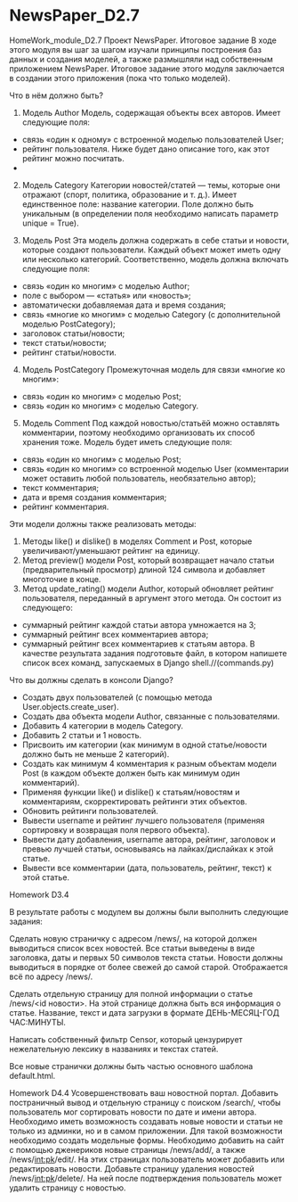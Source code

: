 # NewsPaper_D2.7
HomeWork_module_D2.7
Проект NewsPaper. Итоговое задание
В ходе этого модуля вы шаг за шагом изучали принципы построения баз данных и создания моделей, а также размышляли над собственным приложением NewsPaper. Итоговое задание этого модуля заключается в создании этого приложения (пока что только моделей).

Что в нём должно быть?

1. Модель Author
 Модель, содержащая объекты всех авторов.
 Имеет следующие поля:
 - cвязь «один к одному» с встроенной моделью пользователей User;
 - рейтинг пользователя. Ниже будет дано описание того, как этот рейтинг можно посчитать.
 - 
2. Модель Category
Категории новостей/статей — темы, которые они отражают (спорт, политика, образование и т. д.). Имеет единственное поле: название категории. Поле должно быть уникальным (в определении поля необходимо написать параметр unique = True).

3. Модель Post
Эта модель должна содержать в себе статьи и новости, которые создают пользователи. Каждый объект может иметь одну или несколько категорий.
Соответственно, модель должна включать следующие поля:
 - связь «один ко многим» с моделью Author;
 - поле с выбором — «статья» или «новость»;
 - автоматически добавляемая дата и время создания;
 - связь «многие ко многим» с моделью Category (с дополнительной моделью PostCategory);
 - заголовок статьи/новости;
 - текст статьи/новости;
 - рейтинг статьи/новости.
4. Модель PostCategory
Промежуточная модель для связи «многие ко многим»:
 - связь «один ко многим» с моделью Post;
 - связь «один ко многим» с моделью Category.
5. Модель Comment
Под каждой новостью/статьёй можно оставлять комментарии, поэтому необходимо организовать их способ хранения тоже.
Модель будет иметь следующие поля:
 - связь «один ко многим» с моделью Post;
 - связь «один ко многим» со встроенной моделью User (комментарии может оставить любой пользователь, необязательно автор);
 - текст комментария;
 - дата и время создания комментария;
 - рейтинг комментария.

   
Эти модели должны также реализовать методы:

1. Методы like() и dislike() в моделях Comment и Post, которые увеличивают/уменьшают рейтинг на единицу.
2. Метод preview() модели Post, который возвращает начало статьи (предварительный просмотр) длиной 124 символа и добавляет многоточие в конце.
3. Метод update_rating() модели Author, который обновляет рейтинг пользователя, переданный в аргумент этого метода.
Он состоит из следующего:
 - суммарный рейтинг каждой статьи автора умножается на 3;
 - суммарный рейтинг всех комментариев автора;
 - суммарный рейтинг всех комментариев к статьям автора.
В качестве результата задания подготовьте файл, в котором напишете список всех команд, запускаемых в Django shell.//(commands.py)

Что вы должны сделать в консоли Django?

* Создать двух пользователей (с помощью метода User.objects.create_user).
* Создать два объекта модели Author, связанные с пользователями.
* Добавить 4 категории в модель Category.
* Добавить 2 статьи и 1 новость.
* Присвоить им категории (как минимум в одной статье/новости должно быть не меньше 2 категорий).
* Создать как минимум 4 комментария к разным объектам модели Post (в каждом объекте должен быть как минимум один комментарий).
* Применяя функции like() и dislike() к статьям/новостям и комментариям, скорректировать рейтинги этих объектов.
* Обновить рейтинги пользователей.
* Вывести username и рейтинг лучшего пользователя (применяя сортировку и возвращая поля первого объекта).
* Вывести дату добавления, username автора, рейтинг, заголовок и превью лучшей статьи, основываясь на лайках/дислайках к этой статье.
* Вывести все комментарии (дата, пользователь, рейтинг, текст) к этой статье.

Homework D3.4

  В результате работы с модулем вы должны были выполнить следующие задания:

Сделать новую страничку с адресом /news/, на которой должен выводиться список всех новостей.
Все статьи выведены в виде заголовка, даты и первых 50 символов текста статьи.
Новости должны выводиться в порядке от более свежей до самой старой. Отображается всё по адресу /news/.

Сделать отдельную страницу для полной информации о статье /news/<id новости>. На этой странице должна быть вся информация о статье. Название, текст и дата загрузки в формате ДЕНЬ-МЕСЯЦ-ГОД ЧАС:МИНУТЫ.

Написать собственный фильтр Censor, который цензурирует нежелательную лексику в названиях и текстах статей.

Все новые странички должны быть частью основного шаблона default.html.

Homework D4.4
Усовершенствовать ваш новостной портал. Добавить постраничный вывод и отдельную страницу с поиском /search/, чтобы пользователь мог сортировать новости по дате и имени автора.
Необходимо иметь возможность создавать новые новости и статьи не только из админки, но и в самом приложении. Для такой возможности необходимо создать модельные формы.
Необходимо добавить на сайт с помощью дженериков новые страницы /news/add/, а также /news/<int:pk>/edit/. На этих страницах пользователь может добавить или редактировать новости.
Добавьте страницу удаления новостей /news/<int:pk>/delete/. На ней после подтверждения пользователь может удалить страницу с новостью.
